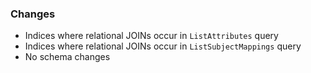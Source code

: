 ### Changes

- Indices where relational JOINs occur in `ListAttributes` query
- Indices where relational JOINs occur in `ListSubjectMappings` query
- No schema changes
